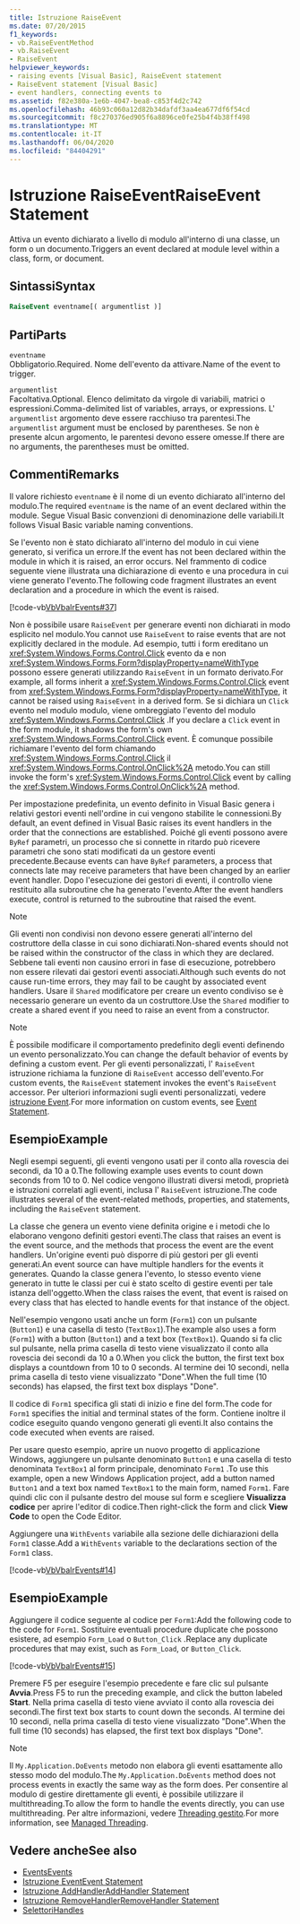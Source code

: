 ```yaml
---
title: Istruzione RaiseEvent
ms.date: 07/20/2015
f1_keywords:
- vb.RaiseEventMethod
- vb.RaiseEvent
- RaiseEvent
helpviewer_keywords:
- raising events [Visual Basic], RaiseEvent statement
- RaiseEvent statement [Visual Basic]
- event handlers, connecting events to
ms.assetid: f82e380a-1e6b-4047-bea8-c853f4d2c742
ms.openlocfilehash: 46b93c060a12d82b34dafdf3aa4ea677df6f54cd
ms.sourcegitcommit: f8c270376ed905f6a8896ce0fe25b4f4b38ff498
ms.translationtype: MT
ms.contentlocale: it-IT
ms.lasthandoff: 06/04/2020
ms.locfileid: "84404291"
---
```

# <a name="raiseevent-statement"></a><span data-ttu-id="2ff4a-102">Istruzione RaiseEvent</span><span class="sxs-lookup"><span data-stu-id="2ff4a-102">RaiseEvent Statement</span></span>
<span data-ttu-id="2ff4a-103">Attiva un evento dichiarato a livello di modulo all'interno di una classe, un form o un documento.</span><span class="sxs-lookup"><span data-stu-id="2ff4a-103">Triggers an event declared at module level within a class, form, or document.</span></span>  
  
## <a name="syntax"></a><span data-ttu-id="2ff4a-104">Sintassi</span><span class="sxs-lookup"><span data-stu-id="2ff4a-104">Syntax</span></span>  
  
```vb  
RaiseEvent eventname[( argumentlist )]  
```  
  
## <a name="parts"></a><span data-ttu-id="2ff4a-105">Parti</span><span class="sxs-lookup"><span data-stu-id="2ff4a-105">Parts</span></span>  
 `eventname`  
 <span data-ttu-id="2ff4a-106">Obbligatorio.</span><span class="sxs-lookup"><span data-stu-id="2ff4a-106">Required.</span></span> <span data-ttu-id="2ff4a-107">Nome dell'evento da attivare.</span><span class="sxs-lookup"><span data-stu-id="2ff4a-107">Name of the event to trigger.</span></span>  
  
 `argumentlist`  
 <span data-ttu-id="2ff4a-108">Facoltativa.</span><span class="sxs-lookup"><span data-stu-id="2ff4a-108">Optional.</span></span> <span data-ttu-id="2ff4a-109">Elenco delimitato da virgole di variabili, matrici o espressioni.</span><span class="sxs-lookup"><span data-stu-id="2ff4a-109">Comma-delimited list of variables, arrays, or expressions.</span></span> <span data-ttu-id="2ff4a-110">L' `argumentlist` argomento deve essere racchiuso tra parentesi.</span><span class="sxs-lookup"><span data-stu-id="2ff4a-110">The `argumentlist` argument must be enclosed by parentheses.</span></span> <span data-ttu-id="2ff4a-111">Se non è presente alcun argomento, le parentesi devono essere omesse.</span><span class="sxs-lookup"><span data-stu-id="2ff4a-111">If there are no arguments, the parentheses must be omitted.</span></span>  
  
## <a name="remarks"></a><span data-ttu-id="2ff4a-112">Commenti</span><span class="sxs-lookup"><span data-stu-id="2ff4a-112">Remarks</span></span>  
 <span data-ttu-id="2ff4a-113">Il valore richiesto `eventname` è il nome di un evento dichiarato all'interno del modulo.</span><span class="sxs-lookup"><span data-stu-id="2ff4a-113">The required `eventname` is the name of an event declared within the module.</span></span> <span data-ttu-id="2ff4a-114">Segue Visual Basic convenzioni di denominazione delle variabili.</span><span class="sxs-lookup"><span data-stu-id="2ff4a-114">It follows Visual Basic variable naming conventions.</span></span>  
  
 <span data-ttu-id="2ff4a-115">Se l'evento non è stato dichiarato all'interno del modulo in cui viene generato, si verifica un errore.</span><span class="sxs-lookup"><span data-stu-id="2ff4a-115">If the event has not been declared within the module in which it is raised, an error occurs.</span></span> <span data-ttu-id="2ff4a-116">Nel frammento di codice seguente viene illustrata una dichiarazione di evento e una procedura in cui viene generato l'evento.</span><span class="sxs-lookup"><span data-stu-id="2ff4a-116">The following code fragment illustrates an event declaration and a procedure in which the event is raised.</span></span>  
  
 [!code-vb[VbVbalrEvents#37](~/samples/snippets/visualbasic/VS_Snippets_VBCSharp/VbVbalrEvents/VB/Class1.vb#37)]  
  
 <span data-ttu-id="2ff4a-117">Non è possibile usare `RaiseEvent` per generare eventi non dichiarati in modo esplicito nel modulo.</span><span class="sxs-lookup"><span data-stu-id="2ff4a-117">You cannot use `RaiseEvent` to raise events that are not explicitly declared in the module.</span></span> <span data-ttu-id="2ff4a-118">Ad esempio, tutti i form ereditano un <xref:System.Windows.Forms.Control.Click> evento da e non <xref:System.Windows.Forms.Form?displayProperty=nameWithType> possono essere generati utilizzando `RaiseEvent` in un formato derivato.</span><span class="sxs-lookup"><span data-stu-id="2ff4a-118">For example, all forms inherit a <xref:System.Windows.Forms.Control.Click> event from <xref:System.Windows.Forms.Form?displayProperty=nameWithType>, it cannot be raised using `RaiseEvent` in a derived form.</span></span> <span data-ttu-id="2ff4a-119">Se si dichiara un `Click` evento nel modulo modulo, viene ombreggiato l'evento del modulo <xref:System.Windows.Forms.Control.Click> .</span><span class="sxs-lookup"><span data-stu-id="2ff4a-119">If you declare a `Click` event in the form module, it shadows the form's own <xref:System.Windows.Forms.Control.Click> event.</span></span> <span data-ttu-id="2ff4a-120">È comunque possibile richiamare l'evento del form chiamando <xref:System.Windows.Forms.Control.Click> il <xref:System.Windows.Forms.Control.OnClick%2A> metodo.</span><span class="sxs-lookup"><span data-stu-id="2ff4a-120">You can still invoke the form's <xref:System.Windows.Forms.Control.Click> event by calling the <xref:System.Windows.Forms.Control.OnClick%2A> method.</span></span>  
  
 <span data-ttu-id="2ff4a-121">Per impostazione predefinita, un evento definito in Visual Basic genera i relativi gestori eventi nell'ordine in cui vengono stabilite le connessioni.</span><span class="sxs-lookup"><span data-stu-id="2ff4a-121">By default, an event defined in Visual Basic raises its event handlers in the order that the connections are established.</span></span> <span data-ttu-id="2ff4a-122">Poiché gli eventi possono avere `ByRef` parametri, un processo che si connette in ritardo può ricevere parametri che sono stati modificati da un gestore eventi precedente.</span><span class="sxs-lookup"><span data-stu-id="2ff4a-122">Because events can have `ByRef` parameters, a process that connects late may receive parameters that have been changed by an earlier event handler.</span></span> <span data-ttu-id="2ff4a-123">Dopo l'esecuzione dei gestori di eventi, il controllo viene restituito alla subroutine che ha generato l'evento.</span><span class="sxs-lookup"><span data-stu-id="2ff4a-123">After the event handlers execute, control is returned to the subroutine that raised the event.</span></span>  
  
> [!NOTE]
> <span data-ttu-id="2ff4a-124">Gli eventi non condivisi non devono essere generati all'interno del costruttore della classe in cui sono dichiarati.</span><span class="sxs-lookup"><span data-stu-id="2ff4a-124">Non-shared events should not be raised within the constructor of the class in which they are declared.</span></span> <span data-ttu-id="2ff4a-125">Sebbene tali eventi non causino errori in fase di esecuzione, potrebbero non essere rilevati dai gestori eventi associati.</span><span class="sxs-lookup"><span data-stu-id="2ff4a-125">Although such events do not cause run-time errors, they may fail to be caught by associated event handlers.</span></span> <span data-ttu-id="2ff4a-126">Usare il `Shared` modificatore per creare un evento condiviso se è necessario generare un evento da un costruttore.</span><span class="sxs-lookup"><span data-stu-id="2ff4a-126">Use the `Shared` modifier to create a shared event if you need to raise an event from a constructor.</span></span>  
  
> [!NOTE]
> <span data-ttu-id="2ff4a-127">È possibile modificare il comportamento predefinito degli eventi definendo un evento personalizzato.</span><span class="sxs-lookup"><span data-stu-id="2ff4a-127">You can change the default behavior of events by defining a custom event.</span></span> <span data-ttu-id="2ff4a-128">Per gli eventi personalizzati, l' `RaiseEvent` istruzione richiama la funzione di `RaiseEvent` accesso dell'evento.</span><span class="sxs-lookup"><span data-stu-id="2ff4a-128">For custom events, the `RaiseEvent` statement invokes the event's `RaiseEvent` accessor.</span></span> <span data-ttu-id="2ff4a-129">Per ulteriori informazioni sugli eventi personalizzati, vedere [istruzione Event](event-statement.md).</span><span class="sxs-lookup"><span data-stu-id="2ff4a-129">For more information on custom events, see [Event Statement](event-statement.md).</span></span>  
  
## <a name="example"></a><span data-ttu-id="2ff4a-130">Esempio</span><span class="sxs-lookup"><span data-stu-id="2ff4a-130">Example</span></span>  
 <span data-ttu-id="2ff4a-131">Negli esempi seguenti, gli eventi vengono usati per il conto alla rovescia dei secondi, da 10 a 0.</span><span class="sxs-lookup"><span data-stu-id="2ff4a-131">The following example uses events to count down seconds from 10 to 0.</span></span> <span data-ttu-id="2ff4a-132">Nel codice vengono illustrati diversi metodi, proprietà e istruzioni correlati agli eventi, inclusa l' `RaiseEvent` istruzione.</span><span class="sxs-lookup"><span data-stu-id="2ff4a-132">The code illustrates several of the event-related methods, properties, and statements, including the `RaiseEvent` statement.</span></span>  
  
 <span data-ttu-id="2ff4a-133">La classe che genera un evento viene definita origine e i metodi che lo elaborano vengono definiti gestori eventi.</span><span class="sxs-lookup"><span data-stu-id="2ff4a-133">The class that raises an event is the event source, and the methods that process the event are the event handlers.</span></span> <span data-ttu-id="2ff4a-134">Un'origine eventi può disporre di più gestori per gli eventi generati.</span><span class="sxs-lookup"><span data-stu-id="2ff4a-134">An event source can have multiple handlers for the events it generates.</span></span> <span data-ttu-id="2ff4a-135">Quando la classe genera l'evento, lo stesso evento viene generato in tutte le classi per cui è stato scelto di gestire eventi per tale istanza dell'oggetto.</span><span class="sxs-lookup"><span data-stu-id="2ff4a-135">When the class raises the event, that event is raised on every class that has elected to handle events for that instance of the object.</span></span>  
  
 <span data-ttu-id="2ff4a-136">Nell'esempio vengono usati anche un form (`Form1`) con un pulsante (`Button1`) e una casella di testo (`TextBox1`).</span><span class="sxs-lookup"><span data-stu-id="2ff4a-136">The example also uses a form (`Form1`) with a button (`Button1`) and a text box (`TextBox1`).</span></span> <span data-ttu-id="2ff4a-137">Quando si fa clic sul pulsante, nella prima casella di testo viene visualizzato il conto alla rovescia dei secondi da 10 a 0.</span><span class="sxs-lookup"><span data-stu-id="2ff4a-137">When you click the button, the first text box displays a countdown from 10 to 0 seconds.</span></span> <span data-ttu-id="2ff4a-138">Al termine dei 10 secondi, nella prima casella di testo viene visualizzato "Done".</span><span class="sxs-lookup"><span data-stu-id="2ff4a-138">When the full time (10 seconds) has elapsed, the first text box displays "Done".</span></span>  
  
 <span data-ttu-id="2ff4a-139">Il codice di `Form1` specifica gli stati di inizio e fine del form.</span><span class="sxs-lookup"><span data-stu-id="2ff4a-139">The code for `Form1` specifies the initial and terminal states of the form.</span></span> <span data-ttu-id="2ff4a-140">Contiene inoltre il codice eseguito quando vengono generati gli eventi.</span><span class="sxs-lookup"><span data-stu-id="2ff4a-140">It also contains the code executed when events are raised.</span></span>  
  
 <span data-ttu-id="2ff4a-141">Per usare questo esempio, aprire un nuovo progetto di applicazione Windows, aggiungere un pulsante denominato `Button1` e una casella di testo denominata `TextBox1` al form principale, denominato `Form1` .</span><span class="sxs-lookup"><span data-stu-id="2ff4a-141">To use this example, open a new Windows Application project, add a button named `Button1` and a text box named `TextBox1` to the main form, named `Form1`.</span></span> <span data-ttu-id="2ff4a-142">Fare quindi clic con il pulsante destro del mouse sul form e scegliere **Visualizza codice** per aprire l'editor di codice.</span><span class="sxs-lookup"><span data-stu-id="2ff4a-142">Then right-click the form and click **View Code** to open the Code Editor.</span></span>  
  
 <span data-ttu-id="2ff4a-143">Aggiungere una `WithEvents` variabile alla sezione delle dichiarazioni della `Form1` classe.</span><span class="sxs-lookup"><span data-stu-id="2ff4a-143">Add a `WithEvents` variable to the declarations section of the `Form1` class.</span></span>  
  
 [!code-vb[VbVbalrEvents#14](~/samples/snippets/visualbasic/VS_Snippets_VBCSharp/VbVbalrEvents/VB/Class1.vb#14)]  
  
## <a name="example"></a><span data-ttu-id="2ff4a-144">Esempio</span><span class="sxs-lookup"><span data-stu-id="2ff4a-144">Example</span></span>  
 <span data-ttu-id="2ff4a-145">Aggiungere il codice seguente al codice per `Form1`:</span><span class="sxs-lookup"><span data-stu-id="2ff4a-145">Add the following code to the code for `Form1`.</span></span> <span data-ttu-id="2ff4a-146">Sostituire eventuali procedure duplicate che possono esistere, ad esempio `Form_Load` o `Button_Click` .</span><span class="sxs-lookup"><span data-stu-id="2ff4a-146">Replace any duplicate procedures that may exist, such as `Form_Load`, or `Button_Click`.</span></span>  
  
 [!code-vb[VbVbalrEvents#15](~/samples/snippets/visualbasic/VS_Snippets_VBCSharp/VbVbalrEvents/VB/Class1.vb#15)]  
  
 <span data-ttu-id="2ff4a-147">Premere F5 per eseguire l'esempio precedente e fare clic sul pulsante **Avvia**.</span><span class="sxs-lookup"><span data-stu-id="2ff4a-147">Press F5 to run the preceding example, and click the button labeled **Start**.</span></span> <span data-ttu-id="2ff4a-148">Nella prima casella di testo viene avviato il conto alla rovescia dei secondi.</span><span class="sxs-lookup"><span data-stu-id="2ff4a-148">The first text box starts to count down the seconds.</span></span> <span data-ttu-id="2ff4a-149">Al termine dei 10 secondi, nella prima casella di testo viene visualizzato "Done".</span><span class="sxs-lookup"><span data-stu-id="2ff4a-149">When the full time (10 seconds) has elapsed, the first text box displays "Done".</span></span>  
  
> [!NOTE]
> <span data-ttu-id="2ff4a-150">Il `My.Application.DoEvents` metodo non elabora gli eventi esattamente allo stesso modo del modulo.</span><span class="sxs-lookup"><span data-stu-id="2ff4a-150">The `My.Application.DoEvents` method does not process events in exactly the same way as the form does.</span></span> <span data-ttu-id="2ff4a-151">Per consentire al modulo di gestire direttamente gli eventi, è possibile utilizzare il multithreading.</span><span class="sxs-lookup"><span data-stu-id="2ff4a-151">To allow the form to handle the events directly, you can use multithreading.</span></span> <span data-ttu-id="2ff4a-152">Per altre informazioni, vedere [Threading gestito](../../../standard/threading/index.md).</span><span class="sxs-lookup"><span data-stu-id="2ff4a-152">For more information, see [Managed Threading](../../../standard/threading/index.md).</span></span>  
  
## <a name="see-also"></a><span data-ttu-id="2ff4a-153">Vedere anche</span><span class="sxs-lookup"><span data-stu-id="2ff4a-153">See also</span></span>

- [<span data-ttu-id="2ff4a-154">Events</span><span class="sxs-lookup"><span data-stu-id="2ff4a-154">Events</span></span>](../../programming-guide/language-features/events/index.md)
- [<span data-ttu-id="2ff4a-155">Istruzione Event</span><span class="sxs-lookup"><span data-stu-id="2ff4a-155">Event Statement</span></span>](event-statement.md)
- [<span data-ttu-id="2ff4a-156">Istruzione AddHandler</span><span class="sxs-lookup"><span data-stu-id="2ff4a-156">AddHandler Statement</span></span>](addhandler-statement.md)
- [<span data-ttu-id="2ff4a-157">Istruzione RemoveHandler</span><span class="sxs-lookup"><span data-stu-id="2ff4a-157">RemoveHandler Statement</span></span>](removehandler-statement.md)
- [<span data-ttu-id="2ff4a-158">Selettori</span><span class="sxs-lookup"><span data-stu-id="2ff4a-158">Handles</span></span>](handles-clause.md)
